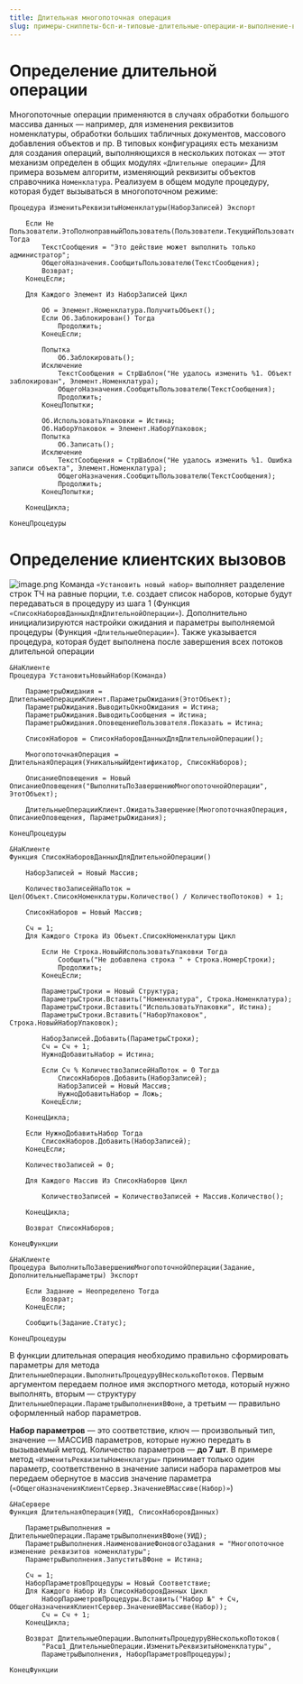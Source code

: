 ```yaml
---
title: Длительная многопоточная операция
slug: примеры-сниппеты-бсп-и-типовые-длительные-операции-и-выполнение-в-фоне/длительная-многопоточная-операция
---
```

# Определение длительной операции
Многопоточные операции применяются в случаях обработки большого массива данных — например, для изменения реквизитов номенклатуры, обработки больших табличных документов, массового добавления объектов и пр.
В типовых конфигурациях есть механизм для создания операций, выполняющихся в нескольких потоках — этот механизм определен в общих модулях `«Длительные операции»`
Для примера возьмем алгоритм, изменяющий реквизиты объектов справочника `Номенклатура`. Реализуем в общем модуле процедуру, которая будет вызываться в многопоточном режиме:
```bsl
Процедура ИзменитьРеквизитыНоменклатуры(НаборЗаписей) Экспорт
 
	Если Не Пользователи.ЭтоПолноправныйПользователь(Пользователи.ТекущийПользователь()) Тогда
		ТекстСообщения = "Это действие может выполнить только администратор";
		ОбщегоНазначения.СообщитьПользователю(ТекстСообщения);
		Возврат;
	КонецЕсли;
	
	Для Каждого Элемент Из НаборЗаписей Цикл
		
		Об = Элемент.Номенклатура.ПолучитьОбъект();
		Если Об.Заблокирован() Тогда
			Продолжить;
		КонецЕсли;
		
		Попытка 
			Об.Заблокировать();
		Исключение
			ТекстСообщения = СтрШаблон("Не удалось изменить %1. Объект заблокирован", Элемент.Номенклатура);
			ОбщегоНазначения.СообщитьПользователю(ТекстСообщения);
			Продолжить;
		КонецПопытки;
		
		Об.ИспользоватьУпаковки = Истина;
		Об.НаборУпаковок = Элемент.НаборУпаковок;
		Попытка
			Об.Записать();
		Исключение
			ТекстСообщения = СтрШаблон("Не удалось изменить %1. Ошибка записи объекта", Элемент.Номенклатура);
			ОбщегоНазначения.СообщитьПользователю(ТекстСообщения);
			Продолжить;
		КонецПопытки;
		
	КонецЦикла;
	
КонецПроцедуры
```

# Определение клиентских вызовов
![image.png](https://sinenikolsky.ru/s/QEWSKmHn7HKGJX4/download?path=%2F2025%2F04%2F16&files=0f68e5a7-bd92-4e6a-9d6b-4972c5ed1f44.png)
Команда `«Установить новый набор»` выполняет разделение строк ТЧ на равные порции, т.е. создает список наборов, которые будут передаваться в процедуру из шага 1 (Функция `«СписокНаборовДанныхДляДлительнойОперации«`). Дополнительно инициализируются настройки ожидания и параметры выполняемой процедуры (Функция `«ДлительныеОперации«`). Также указывается процедура, которая будет выполнена после завершения всех потоков длительной операции
```bsl
&НаКлиенте
Процедура УстановитьНовыйНабор(Команда)
	
	ПараметрыОжидания = ДлительныеОперацииКлиент.ПараметрыОжидания(ЭтотОбъект);
	ПараметрыОжидания.ВыводитьОкноОжидания = Истина;
	ПараметрыОжидания.ВыводитьСообщения = Истина;
	ПараметрыОжидания.ОповещениеПользователя.Показать = Истина;
	
	СписокНаборов = СписокНаборовДанныхДляДлительнойОперации();
	
	МногопоточнаяОперация = ДлительнаяОперация(УникальныйИдентификатор, СписокНаборов);
	
	ОписаниеОповещения = Новый ОписаниеОповещения("ВыполнитьПоЗавершениюМногопоточнойОперации", ЭтотОбъект);
	
	ДлительныеОперацииКлиент.ОжидатьЗавершение(МногопоточнаяОперация, ОписаниеОповещения, ПараметрыОжидания); 
	
КонецПроцедуры
 
&НаКлиенте
Функция СписокНаборовДанныхДляДлительнойОперации()
 
	НаборЗаписей = Новый Массив;
	
	КоличествоЗаписейНаПоток = Цел(Объект.СписокНоменклатуры.Количество() / КоличествоПотоков) + 1;
	
	СписокНаборов = Новый Массив;
	
	Сч = 1;
	Для Каждого Строка Из Объект.СписокНоменклатуры Цикл
		
		Если Не Строка.НовыйИспользоватьУпаковки Тогда
			Сообщить("Не добавлена строка " + Строка.НомерСтроки);
			Продолжить;
		КонецЕсли;
		
		ПараметрыСтроки = Новый Структура;
		ПараметрыСтроки.Вставить("Номенклатура", Строка.Номенклатура);
		ПараметрыСтроки.Вставить("ИспользоватьУпаковки", Истина);
		ПараметрыСтроки.Вставить("НаборУпаковок", Строка.НовыйНаборУпаковок);
		
		НаборЗаписей.Добавить(ПараметрыСтроки);
		Сч = Сч + 1;
		НужноДобавитьНабор = Истина;
		
		Если Сч % КоличествоЗаписейНаПоток = 0 Тогда
			СписокНаборов.Добавить(НаборЗаписей);
			НаборЗаписей = Новый Массив;
			НужноДобавитьНабор = Ложь;
		КонецЕсли;
		
	КонецЦикла;
	
	Если НужноДобавитьНабор Тогда
		СписокНаборов.Добавить(НаборЗаписей);
	КонецЕсли;
	
	КоличествоЗаписей = 0;
	
	Для Каждого Массив Из СписокНаборов Цикл
		
		КоличествоЗаписей = КоличествоЗаписей + Массив.Количество();
		
	КонецЦикла;	
	
	Возврат СписокНаборов;
	
КонецФункции
 
&НаКлиенте
Процедура ВыполнитьПоЗавершениюМногопоточнойОперации(Задание, ДополнительныеПараметры) Экспорт
	
	Если Задание = Неопределено Тогда
		Возврат;
	КонецЕсли;
	
	Сообщить(Задание.Статус);
 
КонецПроцедуры
```
В функции длительная операция необходимо правильно сформировать параметры для метода `ДлительныеОперации.ВыполнитьПроцедуруВНесколькоПотоков`. Первым аргументом передаем полное имя экспортного метода, который нужно выполнять, вторым — структуру `ДлительныеОперации.ПараметрыВыполненияВФоне`, а третьим — правильно оформленный набор параметров.

**Набор параметров** — это соответствие, ключ — произвольный тип, значение — МАССИВ параметров, которые нужно передать в вызываемый метод. Количество параметров — **до 7 шт**. В примере метод `«ИзменитьРеквизитыНоменклатуры»` принимает только один параметр, соответственно в значение записи набора параметров мы передаем обернутое в массив значение параметра (`«ОбщегоНазначенияКлиентСервер.ЗначениеВМассиве(Набор)»`)
```bsl
&НаСервере
Функция ДлительнаяОперация(УИД, СписокНаборовДанных)
 
	ПараметрыВыполнения = ДлительныеОперации.ПараметрыВыполненияВФоне(УИД);
	ПараметрыВыполнения.НаименованиеФоновогоЗадания = "Многопоточное изменение реквизитов номенклатуры";
	ПараметрыВыполнения.ЗапуститьВФоне = Истина;
	
	Сч = 1;
	НаборПараметровПроцедуры = Новый Соответствие;
	Для Каждого Набор Из СписокНаборовДанных Цикл
		НаборПараметровПроцедуры.Вставить("Набор №" + Сч, ОбщегоНазначенияКлиентСервер.ЗначениеВМассиве(Набор));
		Сч = Сч + 1;
	КонецЦикла;
	
	Возврат ДлительныеОперации.ВыполнитьПроцедуруВНесколькоПотоков(
		"Расш1_ДлительныеОперации.ИзменитьРеквизитыНоменклатуры", 
		ПараметрыВыполнения, НаборПараметровПроцедуры);
	
КонецФункции
```